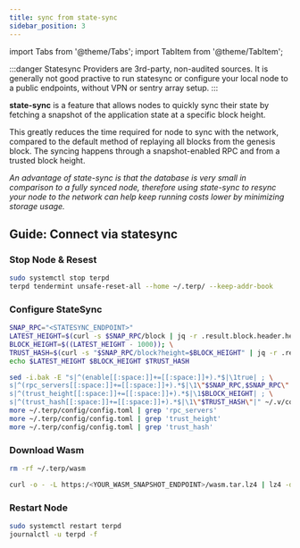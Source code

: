 ```yaml
---
title: sync from state-sync
sidebar_position: 3
---
```


import Tabs from '@theme/Tabs';
import TabItem from '@theme/TabItem';

:::danger 
Statesync Providers are 3rd-party, non-audited sources. It is generally not good practive to run statesync or configure your local node to a public endpoints, without VPN or sentry array setup. 
:::

**state-sync** is a feature that allows nodes to quickly sync their state by fetching a snapshot of the application state at a specific block height. 

This greatly reduces the time required for node to sync with the network, compared to the default method of replaying all blocks from the genesis block. The syncing happens through a snapshot-enabled RPC and from a trusted block height.

*An advantage of state-sync is that the database is very small in comparison to a fully synced node, therefore using state-sync to resync your node to the network can help keep running costs lower by minimizing storage usage.*

## Guide: Connect via statesync 

### Stop Node & Resest
```sh
sudo systemctl stop terpd
terpd tendermint unsafe-reset-all --home ~/.terp/ --keep-addr-book
```

### Configure StateSync 
```sh
SNAP_RPC="<STATESYNC_ENDPOINT>"
LATEST_HEIGHT=$(curl -s $SNAP_RPC/block | jq -r .result.block.header.height); \
BLOCK_HEIGHT=$((LATEST_HEIGHT - 1000)); \
TRUST_HASH=$(curl -s "$SNAP_RPC/block?height=$BLOCK_HEIGHT" | jq -r .result.block_id.hash)
echo $LATEST_HEIGHT $BLOCK_HEIGHT $TRUST_HASH

sed -i.bak -E "s|^(enable[[:space:]]+=[[:space:]]+).*$|\1true| ; \
s|^(rpc_servers[[:space:]]+=[[:space:]]+).*$|\1\"$SNAP_RPC,$SNAP_RPC\"| ; \
s|^(trust_height[[:space:]]+=[[:space:]]+).*$|\1$BLOCK_HEIGHT| ; \
s|^(trust_hash[[:space:]]+=[[:space:]]+).*$|\1\"$TRUST_HASH\"|" ~/.v/config/config.toml
more ~/.terp/config/config.toml | grep 'rpc_servers'
more ~/.terp/config/config.toml | grep 'trust_height'
more ~/.terp/config/config.toml | grep 'trust_hash'
```

### Download Wasm
```sh
rm -rf ~/.terp/wasm

curl -o - -L https:/<YOUR_WASM_SNAPSHOT_ENDPOINT>/wasm.tar.lz4 | lz4 -dc - | tar -xf - -C $HOME/.terp
```

### Restart Node

```sh
sudo systemctl restart terpd
journalctl -u terpd -f
```